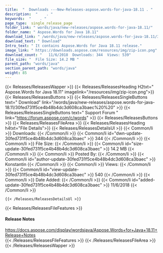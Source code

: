 ```yaml
---
title:  "  Downloads ---New-Releases-aspose.words-for-java-18.11 . " 
description:  "    . " 
keywords:  "    . " 
page_type:  single_release_page
folder_link: " words/java/new-releases/aspose.words-for-java-18.11/"
folder_name: " Aspose.Words for Java 18.11"
download_link: " /words/java/new-releases/aspose.words-for-java-18.11/30fed731f5ce4b48b4dc3d608ca3baec"
download_text: " Download"
Intro_text: " It contains Aspose.Words for Java 18.11 release."
image_link: " https://downloads.aspose.com/resources/img/zip-icon.png"
download_count: "   11/6/2018  Downloads: 344  Views: 539"
file_size: "  File Size: 14.2 MB "
parent_path: "words/java"
section_parent_path: "words/java"
weight: 85 
---
```


{{< Releases/ReleasesWapper >}}
  {{< Releases/ReleasesHeading H2txt=" Aspose.Words for Java 18.11" imagelink="/resources/img/zip-icon.png">}}
  {{< Releases/ReleasesButtons >}}
    {{< Releases/ReleasesSingleButtons text=" Download" link="/words/java/new-releases/aspose.words-for-java-18.11/30fed731f5ce4b48b4dc3d608ca3baec%20%20" >}}
    {{< Releases/ReleasesSingleButtons text=" Support Forum " link="https://forum.aspose.com/c/words" >}}
  {{< Releases/ReleasesButtons >}}
  {{< Releases/ReleasesFileArea >}}
    {{< Releases/ReleasesHeading h4txt="File Details">}}
    {{< Releases/ReleasesDetailsUl >}}
            {{< Common/li  >}} Downloads: {{< /Common/li >}} 
      {{< Common/li id="dwn-update-30fed731f5ce4b48b4dc3d608ca3baec" >}} 344 {{< /Common/li >}} 
      {{< Common/li  >}} File Size: {{< /Common/li >}} 
      {{< Common/li id="size-update-30fed731f5ce4b48b4dc3d608ca3baec" >}} 14.2 MB {{< /Common/li >}} 
      {{< Common/li  >}} Posted By: {{< /Common/li >}} 
      {{< Common/li id="author-update-30fed731f5ce4b48b4dc3d608ca3baec" >}} Konstantin {{< /Common/li >}} 
      {{< Common/li  >}} Views: {{< /Common/li >}} 
      {{< Common/li id="view-update-30fed731f5ce4b48b4dc3d608ca3baec" >}} 540 {{< /Common/li >}} 
      {{< Common/li  >}} Date Added: {{< /Common/li >}} 
      {{< Common/li id="added-update-30fed731f5ce4b48b4dc3d608ca3baec" >}} 11/6/2018 {{< /Common/li >}} 

    {{< /Releases/ReleasesDetailsUl >}}

  {{< Releases/ReleasesFileFeatures >}}
      <h4>Release Notes</h4><div><a href="https://docs.aspose.com/display/wordsjava/Aspose.Words+for+Java+18.11+Release+Notes">https://docs.aspose.com/display/wordsjava/Aspose.Words+for+Java+18.11+Release+Notes</a></div>
  {{< /Releases/ReleasesFileFeatures >}}
 {{< /Releases/ReleasesFileArea >}}
{{< /Releases/ReleasesWapper >}}


